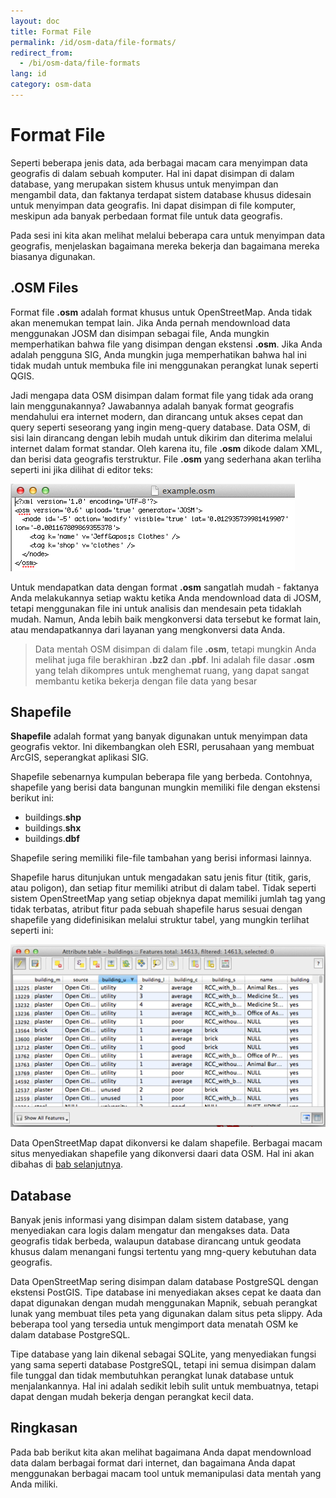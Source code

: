 ```yaml
---
layout: doc
title: Format File
permalink: /id/osm-data/file-formats/
redirect_from:
  - /bi/osm-data/file-formats
lang: id
category: osm-data
---
```


Format File
============
Seperti beberapa jenis data, ada berbagai macam cara menyimpan data geografis
di dalam sebuah komputer. Hal ini dapat disimpan di dalam database, yang merupakan
sistem khusus untuk menyimpan dan mengambil data, dan faktanya terdapat sistem
database khusus didesain untuk menyimpan data geografis. Ini dapat disimpan di 
file komputer, meskipun ada banyak perbedaan format file untuk data geografis.

Pada sesi ini kita akan melihat melalui beberapa cara untuk menyimpan data 
geografis, menjelaskan bagaimana mereka bekerja dan bagaimana mereka biasanya
digunakan.

.OSM Files
-----------
Format file **.osm** adalah format khusus untuk OpenStreetMap. Anda tidak akan
menemukan tempat lain. Jika Anda pernah mendownload data menggunakan JOSM dan 
disimpan sebagai file, Anda mungkin memperhatikan bahwa file yang disimpan dengan
ekstensi **.osm**. Jika Anda adalah pengguna SIG, Anda mungkin juga memperhatikan
bahwa hal ini tidak mudah untuk membuka file ini menggunakan perangkat lunak 
seperti QGIS.

Jadi mengapa data OSM disimpan dalam format file yang tidak ada orang lain menggunakannya?
Jawabannya adalah banyak format geografis mendahului era internet modern, dan 
dirancang untuk akses cepat dan query seperti seseorang yang ingin meng-query database.
Data OSM, di sisi lain dirancang dengan lebih mudah untuk dikirim dan diterima melalui
internet dalam format standar. Oleh karena itu, file **.osm** dikode dalam XML, dan 
berisi data geografis terstruktur. File **.osm** yang sederhana akan terliha seperti ini
jika dilihat di editor teks:

![example osm][]

Untuk mendapatkan data dengan format **.osm** sangatlah mudah - faktanya Anda melakukannya
setiap waktu ketika Anda mendownload data di JOSM, tetapi menggunakan file ini untuk 
analisis dan mendesain peta tidaklah mudah. Namun, Anda lebih baik mengkonversi data tersebut
ke format lain, atau mendapatkannya dari layanan yang mengkonversi data Anda. 

> Data mentah OSM disimpan di dalam file **.osm**, tetapi mungkin Anda melihat juga file
> berakhiran **.bz2** dan **.pbf**. Ini adalah file dasar **.osm** yang telah dikompres
> untuk menghemat ruang, yang dapat sangat membantu ketika bekerja dengan file data yang besar

Shapefile
---------
**Shapefile** adalah format yang banyak digunakan untuk menyimpan data geografis vektor. Ini
dikembangkan oleh ESRI, perusahaan yang membuat ArcGIS, seperangkat aplikasi SIG.

Shapefile sebenarnya kumpulan beberapa file yang berbeda. Contohnya, shapefile yang berisi
data bangunan mungkin memiliki file dengan ekstensi berikut ini:

*	buildings.**shp**
*	buildings.**shx**
*	buildings.**dbf**

Shapefile sering memiliki file-file tambahan yang berisi informasi lainnya.

Shapefile harus ditunjukan untuk mengadakan satu jenis fitur (titik, garis, atau poligon), dan 
setiap fitur memiliki atribut di dalam tabel. Tidak seperti sistem OpenStreetMap yang setiap objeknya
dapat memiliki jumlah tag yang tidak terbatas, atribut fitur pada sebuah shapefile harus sesuai
dengan shapefile yang didefinisikan melalui struktur tabel, yang mungkin terlihat seperti ini:

![shapefile attributes][]

Data OpenStreetMap dapat dikonversi ke dalam shapefile. Berbagai macam situs menyediakan shapefile
yang dikonversi daari data OSM. Hal ini akan dibahas di [bab selanjutnya](/id/osm-data/getting-data).

Database
---------
Banyak jenis informasi yang disimpan dalam sistem database, yang menyediakan cara logis
dalam mengatur dan mengakses data. Data geografis tidak berbeda, walaupun database dirancang 
untuk geodata khusus dalam menangani fungsi tertentu yang mng-query kebutuhan data geografis.

Data OpenStreetMap sering disimpan dalam database PostgreSQL dengan ekstensi PostGIS. Tipe 
database ini menyediakan akses cepat ke daata dan dapat digunakan dengan mudah menggunakan
Mapnik, sebuah perangkat lunak yang membuat tiles peta yang digunakan dalam situs peta slippy.
Ada beberapa tool yang tersedia untuk mengimport data menatah OSM ke dalam database PostgreSQL.

Tipe database yang lain dikenal sebagai SQLite, yang menyediakan fungsi yang sama seperti
database PostgreSQL, tetapi ini semua disimpan dalam file tunggal dan tidak membutuhkan
perangkat lunak database untuk menjalankannya. Hal ini adalah sedikit lebih sulit untuk
membuatnya, tetapi dapat dengan mudah bekerja dengan perangkat kecil data. 

Ringkasan
----------
Pada bab berikut kita akan melihat bagaimana Anda dapat mendownload data dalam berbagai
format dari internet, dan bagaimana Anda dapat menggunakan berbagai macam tool untuk
memanipulasi data mentah yang Anda miliki.

[example osm]: /images/osm-data/example_osm.png
[shapefile attributes]: /images/osm-data/shapefile_attributes.png
